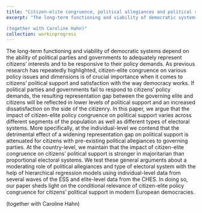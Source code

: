 ```yaml
---
title: "Citizen-elite congruence, political allegiances and political support in Europe"
excerpt: "The long-term functioning and viability of democratic systems depend on the ability of political parties and governments to adequately represent citizens’ interests and to be responsive to their policy demands. As previous research has repeatedly highlighted, citizen-elite congruence on various policy issues and dimensions is of crucial importance when it comes to citizens’ political support and satisfaction with the way democracy works. If political parties and governments fail to respond to citizens’ policy demands, the resulting representation gap between the governing elite and citizens will be reflected in lower levels of political support and an increased dissatisfaction on the side of the citizenry. In this paper, we argue that the impact of citizen-elite policy congruence on political support varies across different segments of the population as well as different types of electoral systems. More specifically, at the individual-level we contend that the detrimental effect of a widening representation gap on political support is attenuated for citizens with pre-existing political allegiances to governing parties. At the country-level, we maintain that the impact of citizen-elite congruence on citizens’ political support is stronger in majoritarian than proportional electoral systems. We test these general arguments about a moderating role of political allegiances and type of electoral system with the help of hierarchical regression models using individual-level data from several waves of the ESS and elite-level data from the CHES. In doing so, our paper sheds light on the conditional relevance of citizen-elite policy congruence for citizens’ political support in modern European democracies.

(together with Caroline Hahn)"
collection: workinprogress
---
```


The long-term functioning and viability of democratic systems depend on the ability of political parties and governments to adequately represent citizens’ interests and to be responsive to their policy demands. As previous research has repeatedly highlighted, citizen-elite congruence on various policy issues and dimensions is of crucial importance when it comes to citizens’ political support and satisfaction with the way democracy works. If political parties and governments fail to respond to citizens’ policy demands, the resulting representation gap between the governing elite and citizens will be reflected in lower levels of political support and an increased dissatisfaction on the side of the citizenry. In this paper, we argue that the impact of citizen-elite policy congruence on political support varies across different segments of the population as well as different types of electoral systems. More specifically, at the individual-level we contend that the detrimental effect of a widening representation gap on political support is attenuated for citizens with pre-existing political allegiances to governing parties. At the country-level, we maintain that the impact of citizen-elite congruence on citizens’ political support is stronger in majoritarian than proportional electoral systems. We test these general arguments about a moderating role of political allegiances and type of electoral system with the help of hierarchical regression models using individual-level data from several waves of the ESS and elite-level data from the CHES. In doing so, our paper sheds light on the conditional relevance of citizen-elite policy congruence for citizens’ political support in modern European democracies.

(together with Caroline Hahn)
